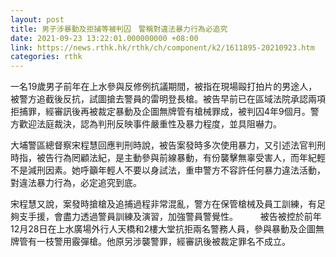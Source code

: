 ```yaml
---
layout: post
title: 男子涉暴動及拒捕等被判囚　警稱對違法暴力行為必追究
date: 2021-09-23 13:22:01.000000000 +08:00
link: https://news.rthk.hk/rthk/ch/component/k2/1611895-20210923.htm
categories: rthk
---
```


一名19歲男子前年在上水參與反修例抗議期間，被指在現場毆打拍片的男途人，被警方追截後反抗，試圖搶去警員的雷明登長槍。被告早前已在區域法院承認兩項拒捕罪，經審訊後再被裁定暴動及企圖無牌管有槍械罪成，被判囚4年9個月。警方歡迎法庭裁決，認為判刑反映事件嚴重性及暴力程度，並具阻嚇力。

大埔警區總督察宋程慧回應判刑時說，被告案發時多次使用暴力，又引述法官判刑時指，被告行為罔顧法紀，是主動參與前線暴動，有份襲擊無辜受害人，而年紀輕不是減刑因素。她呼籲年輕人不要以身試法，重申警方不容許任何暴力違法活動，對違法暴力行為，必定追究到底。

宋程慧又說，案發時搶槍及追捕過程非常混亂，警方在保管槍械及員工訓練，有足夠支手援，會盡力透過警員訓練及演習，加強警員警覺性。
　　
被告被控於前年12月28日在上水廣場外行人天橋和2樓大堂抗拒兩名警務人員，參與暴動及企圖無牌管有一枝警用霰彈槍。他原另涉襲警罪，經審訊後被裁定罪名不成立。
